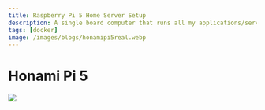 ```yaml
---
title: Raspberry Pi 5 Home Server Setup
description: A single board computer that runs all my applications/services using Docker
tags: [docker]
image: /images/blogs/honamipi5real.webp
---
```


# Honami Pi 5

![](/images/blogs/honamipi5real.webp)
